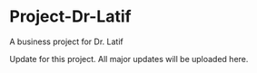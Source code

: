 # Project-Dr-Latif
A business project for Dr. Latif

Update for this project. All major updates will be uploaded here.
